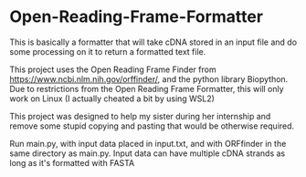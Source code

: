 # Open-Reading-Frame-Formatter

This is basically a formatter that will take cDNA stored in an input file and do some processing on it to return a formatted text file.

This project uses the Open Reading Frame Finder from https://www.ncbi.nlm.nih.gov/orffinder/, and the python library Biopython. 
Due to restrictions from the Open Reading Frame Formatter, this will only work on Linux (I actually cheated a bit by using WSL2)

This project was designed to help my sister during her internship and remove some stupid copying and pasting that would be otherwise required.

Run main.py, with input data placed in input.txt, and with ORFfinder in the same directory as main.py. Input data can have multiple cDNA strands as long as it's formatted with FASTA 